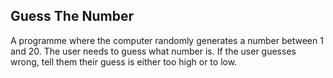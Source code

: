 ## Guess The Number

A programme where the computer randomly generates a number between 1 and 20. The user needs to guess what number is. If the user guesses wrong, tell them their guess is either too high or to low.
